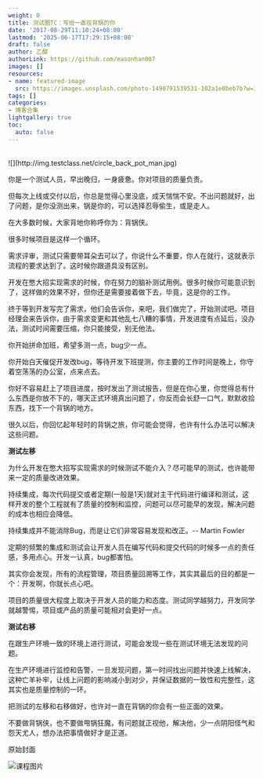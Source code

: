 ```yaml
---
weight: 0
title: 测试圈TC：写给一直在背锅的你
date: '2017-08-29T11:10:24+08:00'
lastmod: '2025-06-17T17:29:15+08:00'
draft: false
author: 乙醇
authorLink: https://github.com/easonhan007
images: []
resources:
- name: featured-image
  src: https://images.unsplash.com/photo-1490791539531-102a1e0beb7b?w=300
tags: []
categories:
- 博客合集
lightgallery: true
toc:
  auto: false
---
```




<br>
![](http://img.testclass.net/circle_back_pot_man.jpg)

你是一个测试人员，早出晚归，一身疲惫。你对项目的质量负责。

但每次上线或交付以后，你总是觉得心里没底，成天惴惴不安。不出问题就好，出了问题，是你没测出来，锅是你的，可以选择忍辱偷生，或是走人。

在大多数时候，大家背地你称呼你为：背锅侠。

很多时候项目是这样一个循环。

需求评审，测试只需要带耳朵去可以了，你说什么不重要，你人在就行，这就表示流程的要求达到了。这时候你跟道具没有区别。

开发在憋大招实现需求的时候，你在努力的脑补测试用例。很多时候你可能意识到了，这样做的效果不好，但你还是需要接着做下去，毕竟，这是你的工作。

终于等到开发写完了需求，他们会告诉你，来吧，我们做完了，开始测试吧。项目经理会来告诉你，由于需求变更和其他乱七八糟的事情，开发进度有点延后，没办法，测试时间需要压缩，你只能接受，别无他法。

你开始拼命加班，希望多测一点，bug少一点。

你开始白天催促开发改bug，等待开发下班提测，你主要的工作时间是晚上，你守着空荡荡的办公室，点来点去。

你好不容易赶上了项目进度，按时发出了测试报告，但是在你心里，你觉得总有什么东西是你放不下的，哪天正式环境真出问题了，你反而会长舒一口气，默默收拾东西，找下一个背锅的地方。

很久以后，你回忆起年轻时的背锅之旅，你可能会觉得，也许有什么办法可以解决这些问题。

__测试左移__

为什么开发在憋大招写实现需求的时候测试不能介入？尽可能早的测试，也许能带来一定的质量改进效果。

持续集成，每次代码提交或者定期(一般是1天)就对主干代码进行编译和测试，这样开发的整个工程就有了质量的控制和监控，问题可以尽可能早的发现，解决问题的成本也相应会降低。

持续集成并不能消除Bug，而是让它们非常容易发现和改正。-- Martin Fowler

定期的频繁的集成和测试会让开发人员在编写代码和提交代码的时候多一点的责任感，多用点心。开发一认真，bug都害怕。

其实你会发现，所有的流程管理，项目质量回溯等工作，其实其最后的目的都是一个：开发啊，你就长点心吧。

项目的质量很大程度上取决于开发人员的能力和态度。测试同学越努力，开发同学就越警惕，项目或产品的质量可能相对会更好一点。

__测试右移__

在跟生产环境一致的环境上进行测试，可能会发现一些在测试环境无法发现的问题。

在生产环境进行监控和告警，一旦发现问题，第一时间找出问题并快速上线解决，这种亡羊补牢，让线上问题的影响减小到对少，并保证数据的一致性和完整性，这其实也是质量控制的一环。


把测试的左移和右移做好，也许对一直在背锅的你会有一些正面的效果。

不要做背锅侠，也不要做甩锅狂魔，有问题就正视他，解决他，少一点阴阳怪气和怨天尤人，想办法把事情做好才是正道。




原始封面

![课程图片](https://images.unsplash.com/photo-1490791539531-102a1e0beb7b?w=300)

